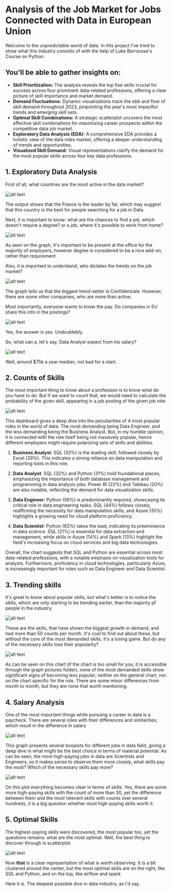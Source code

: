 # Analysis of the Job Market for Jobs Connected with Data in European Union

Welcome to the unpredictable world of data. In this project I've tried to show what this industry consists of with the help of Luke Barrousse's Course on Python. 

## You'll be able to gather insights on:

* **Skill Prioritization:**  The analysis reveals the top five skills crucial for success across four prominent data-related professions, offering a clear picture of skill importance and market demand.
* **Demand Fluctuations:** Dynamic visualizations track the ebb and flow of skill demand throughout 2023, pinpointing the year's most impactful trends and emerging skill sets.
* **Optimal Skill Combinations:** A strategic scatterplot uncovers the most effective skill combinations for maximizing career prospects within the competitive data job market.
* **Exploratory Data Analysis (EDA):** A comprehensive EDA provides a holistic view of the data roles market, offering a deeper understanding of trends and opportunities.
* **Visualized Skill Demand:**  Visual representations clarify the demand for the most popular skills across four key data professions.


## 1. Exploratory Data Analysis
First of all, what countries are the most active in the data market?

![alt text](<../The Graph Pictures/Countries_Sorted_by_Job_count.png>)

The output shows that the France is the leader by far, which may suggest that this country is the best for people searching for a job in Data.

Next, it is important to know: what are the chances to find a job, which doesn't require a degree? or a job, where it's possible to work from home?

![alt text](<../The Graph Pictures/Benefits.png>)

As seen on the graph, it's important to be present at the office for the majority of employers, however degree is considered to be a nice add-on, rather than requirement.

Also, it is important to understand, who dictates the trends on the job market?

![alt text](<../The Graph Pictures/Companies_trend-setters.png>)

The graph tells us that the biggest trend-setter is Confidenziale. However, there are some other companies, who are more than active.

Most importantly, everyone wants to know the pay. Do companies in EU share this info in the postings?

![alt text](<../The Graph Pictures/Info_on_salary.png>)

Yes, the answer is yes. Undoubtebly.

So, what can a, let's say, Data Analyst expect from his salary?

![alt text](<../The Graph Pictures/da_salary_bplot.png>)

Well, around $75k a year median, not bad for a start.

## 2. Counts of Skills

The most important thing to know about a profession is to know what do you have to do. But if we want to count that, we would need to calculate the probability of the given skill, appearing in a job posting of the given job role:

![alt text](<../The Graph Pictures/Demanded_skills.png>)

This dashboard gives a deep dive into the peculiarities of 4 most popular roles in the world of data. The most demanding being Data Engineer, and the less demanding being the Business Analyst. But, in my humble opinion, it is connected with the role itself being not massively popular, hence different employers might require polarizing sets of skills and abilities.

1. **Business Analyst**: SQL (33%) is the leading skill, followed closely by Excel (29%). This indicates a strong reliance on data manipulation and reporting tools in this role.

2. **Data Analyst**: SQL (32%) and Python (31%) hold foundational places, emphasizing the importance of both database management and programming in data analysis jobs. Power BI (22%) and Tableau (20%) are also notable, reflecting the demand for data visualization skills.

3. **Data Engineer**: Python (56%) is predominantly required, showcasing its critical role in data engineering tasks. SQL (44%) follows closely, reaffirming the necessity for data manipulation skills, and Azure (35%) highlights a growing need for cloud platform proficiency.

4. **Data Scientist**: Python (63%) takes the lead, indicating its preeminence in data science. SQL (21%) is essential for data extraction and management, while skills in Azure (14%) and Spark (13%) highlight the field's increasing focus on cloud services and big data technologies.

Overall, the chart suggests that SQL and Python are essential across most data-related professions, with a notable emphasis on visualization tools for analysts. Furthermore, proficiency in cloud technologies, particularly Azure, is increasingly important for roles such as Data Engineer and Data Scientist.

## 3. Trending skills

It's great to know about popular skills, but what's better is to notice the skills, which are only starting to be trending earlier, than the majority pf people in the industry. 

![alt text](<../The Graph Pictures/Trending_skills.png>)

These are the skills, that have shown the biggest growth in demand, and had more than 50 counts per month. It's cool to find out about these, but without the core of the most demanded skills, it's a losing game. But do any of the necessary skills lose their popularity?

![alt text](<../The Graph Pictures/GRAph.png>)

As can be seen on this chart (if the chart is too small for you, it is accessible through the graph pictures folder), none of the most demanded skills show significant signs of becoming less popular; neither on the general chart, nor on the chart specific for the role.
There are some minor differences from month to month, but they are none that worth mentioning.

## 4. Salary Analysis

One of the most important things while pursuing a career in data is a paycheck. There are several roles with their differences and similarities, which result in the difference in salary

![alt text](<../The Graph Pictures/EU_Salaries.png>)

This graph presents several boxplots for different jobs in data field, giving a deep dive in what might be the best choice in terms of material potential. As can be seen, the most high-paying jobs in data are Scientists and Engineers, so it makes sense to observe them more closely, what skills pay the most? Which of the necessary skills pay more?

![alt text](<../The Graph Pictures/DES_paying_skills.png>)

On this plot everything becomes clear in terms of skills. Yes, there are some more high-paying skills with the count of more than 30, yet the difference between them and the most relevant skills with counts over several hundreds, it is a big question whether most high-paying skills worth it.

## 5. Optimal Skills

The highest-paying skills were discovered, the most popular too, yet the questions remains: what are the most optimal. Well, the best thing to discover through is scatterplot.

![alt text](<../The Graph Pictures/Optimal.png>)

Now **that** is a clear representation of what is worth observing. It is a bit clustered around the center, but the most optimal skills are on the right, like SQL and Python, and on the top, like airflow and spark

Here it is. The deepest possible dive in data industry, as I'd say.


